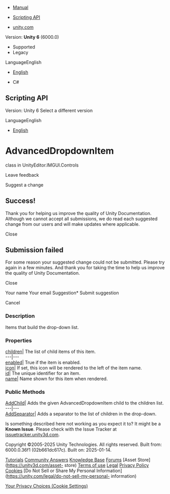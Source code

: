 [ ]()

  * [Manual](../Manual/index.html)
  * [Scripting API](../ScriptReference/index.html)

  * [unity.com](https://unity.com/)

Version: **Unity 6** (6000.0)

  * Supported
  * Legacy

LanguageEnglish

  * [English]()

  * C#

[ ](https://docs.unity3d.com)

## Scripting API

Version: Unity 6 Select a different version

LanguageEnglish

  * [English]()

# AdvancedDropdownItem

class in UnityEditor.IMGUI.Controls

Leave feedback

Suggest a change

## Success!

Thank you for helping us improve the quality of Unity Documentation. Although
we cannot accept all submissions, we do read each suggested change from our
users and will make updates where applicable.

Close

## Submission failed

For some reason your suggested change could not be submitted. Please <a>try
again</a> in a few minutes. And thank you for taking the time to help us
improve the quality of Unity Documentation.

Close

Your name Your email Suggestion* Submit suggestion

Cancel

[ ]()

### Description

Items that build the drop-down list.

### Properties

[children](IMGUI.Controls.AdvancedDropdownItem-children.html)| The list of
child items of this item.  
---|---  
[enabled](IMGUI.Controls.AdvancedDropdownItem-enabled.html)| True if the item
is enabled.  
[icon](IMGUI.Controls.AdvancedDropdownItem-icon.html)| If set, this icon will
be rendered to the left of the item name.  
[id](IMGUI.Controls.AdvancedDropdownItem-id.html)| The unique identifier for
an item.  
[name](IMGUI.Controls.AdvancedDropdownItem-name.html)| Name shown for this
item when rendered.  
  
### Public Methods

[AddChild](IMGUI.Controls.AdvancedDropdownItem.AddChild.html)| Adds the given
AdvancedDropdownItem child to the children list.  
---|---  
[AddSeparator](IMGUI.Controls.AdvancedDropdownItem.AddSeparator.html)| Adds a
separator to the list of children in the drop-down.  
  
Is something described here not working as you expect it to? It might be a
**Known Issue**. Please check with the Issue Tracker at
[issuetracker.unity3d.com](https://issuetracker.unity3d.com).

Copyright ©2005-2025 Unity Technologies. All rights reserved. Built from:
6000.0.36f1 (02b661dc617c). Built on: 2025-01-14.

[Tutorials](https://unity3d.com/learn) [Community
Answers](https://answers.unity3d.com) [Knowledge
Base](https://support.unity3d.com/hc/en-us)
[Forums](https://forum.unity3d.com) [Asset Store](https://unity3d.com/asset-
store) [Terms of use](https://docs.unity3d.com/Manual/TermsOfUse.html)
[Legal](https://unity.com/legal) [Privacy
Policy](https://unity.com/legal/privacy-policy)
[Cookies](https://unity.com/legal/cookie-policy) [Do Not Sell or Share My
Personal Information](https://unity.com/legal/do-not-sell-my-personal-
information)

[Your Privacy Choices (Cookie Settings)](javascript:void\(0\);)

